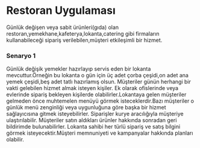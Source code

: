 # Restoran Uygulaması

Günlük değişen veya sabit ürünleri(gıda) olan restoran,yemekhane,kafeterya,lokanta,catering gibi firmaların kullanabileceği sipariş verilebilen,müşteri etkileşimli bir hizmet.

### Senaryo 1 

Günlük değişik yemekler hazırlayıp servis eden bir lokanta mevcuttur.Örneğin bu lokanta o gün için üç adet çorba çeşidi,on adet ana yemek çeşidi,beş adet tatlı hazırlamış olsun. Müşteriler günün herhangi bir vakti gelebilen hizmet almak isteyen kişiler. Ek olarak ofislerinde veya evlerinde sipariş bekleyen kişilerde olabilirler.Lokantaya gelen müşteriler gelmeden önce muhtemelen menüyü görmek isteceklerdir.Bazı müşteriler o günlük menü zenginliği veya uygunluğuna göre başka bir hizmet sağlayıcısına gitmek isteyebilirler. Siparişler kurye aracılığıyla müşteriye ulaştırılabilir. Müşteriler satın aldıkları ürünler hakkında sonradan geri bildirimde bulunabilirler. Lokanta sahibi her türlü sipariş ve satış bilgini görmek isteyecektir.Müşteri memnuniyeti ve kampanyalar hakkında planları olabilir. 

